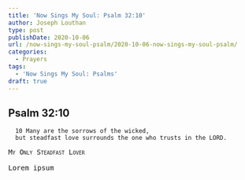 ```yaml
---
title: 'Now Sings My Soul: Psalm 32:10'
author: Joseph Louthan
type: post
publishDate: 2020-10-06
url: /now-sings-my-soul-psalm/2020-10-06-now-sings-my-soul-psalm/
categories:
  - Prayers
tags:
  - 'Now Sings My Soul: Psalms'
draft: true
---
```

## Psalm 32:10

      10 Many are the sorrows of the wicked, 
      but steadfast love surrounds the one who trusts in the LORD. 
      
<pre>
<div style="font-variant: small-caps;">My Only Steadfast Lover</div>
Lorem ipsum
</pre>